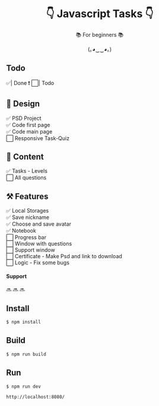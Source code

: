 <h1 align="center">👇 Javascript Tasks 👇</h1>
<p align="center">📚 For beginners 📚</p>
<p align="center">(｡◕‿‿◕｡)</p>


## **Todo**
✅| Done     ❗    ⬜️| Todo
## 🌃 **Design**

✅ PSD Project  
  ✅ Code first page  
    ✅ Code main page  
      ⬜️ Responsive Task-Quiz  
   
## 🌆 **Content**

✅ Tasks - Levels  
  ⬜️ All questions
  
## ⚒ **Features**
✅ Local Storages  
  ✅ Save nickname  
    ✅ Choose and save avatar  
      ✅ Notebook  
        ⬜️ Progress bar  
          ⬜️ Window with questions  
            ⬜️ Support window  
              ⬜️ Certificate - Make Psd and link to download  
                ⬜️ Logic - Fix some bugs




#### **Support**
🔜 🔜 🔜



## **Install**
```sh
$ npm install
```
## **Build**
```sh
$ npm run build 
```
## **Run**
```sh
$ npm run dev
```

```sh
http://localhost:8080/
```

